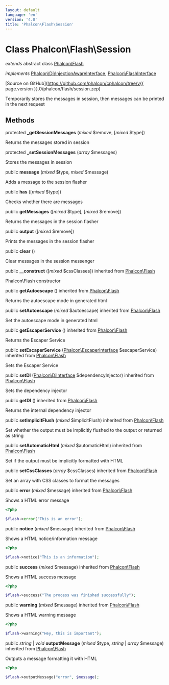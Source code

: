 ```yaml
---
layout: default
language: 'en'
version: '4.0'
title: 'Phalcon\Flash\Session'
---
```

# Class **Phalcon\Flash\Session**

*extends* abstract class [Phalcon\Flash](Phalcon_Flash)

*implements* [Phalcon\Di\InjectionAwareInterface](Phalcon_Di_InjectionAwareInterface), [Phalcon\FlashInterface](Phalcon_FlashInterface)

[Source on GitHub](https://github.com/phalcon/cphalcon/tree/v{{ page.version }}.0/phalcon/flash/session.zep)

Temporarily stores the messages in session, then messages can be printed in the next request

## Methods

protected **_getSessionMessages** (*mixed* $remove, [*mixed* $type])

Returns the messages stored in session

protected **_setSessionMessages** (*array* $messages)

Stores the messages in session

public **message** (*mixed* $type, *mixed* $message)

Adds a message to the session flasher

public **has** ([*mixed* $type])

Checks whether there are messages

public **getMessages** ([*mixed* $type], [*mixed* $remove])

Returns the messages in the session flasher

public **output** ([*mixed* $remove])

Prints the messages in the session flasher

public **clear** ()

Clear messages in the session messenger

public **__construct** ([*mixed* $cssClasses]) inherited from [Phalcon\Flash](Phalcon_Flash)

Phalcon\Flash constructor

public **getAutoescape** () inherited from [Phalcon\Flash](Phalcon_Flash)

Returns the autoescape mode in generated html

public **setAutoescape** (*mixed* $autoescape) inherited from [Phalcon\Flash](Phalcon_Flash)

Set the autoescape mode in generated html

public **getEscaperService** () inherited from [Phalcon\Flash](Phalcon_Flash)

Returns the Escaper Service

public **setEscaperService** ([Phalcon\EscaperInterface](Phalcon_EscaperInterface) $escaperService) inherited from [Phalcon\Flash](Phalcon_Flash)

Sets the Escaper Service

public **setDI** ([Phalcon\DiInterface](Phalcon_DiInterface) $dependencyInjector) inherited from [Phalcon\Flash](Phalcon_Flash)

Sets the dependency injector

public **getDI** () inherited from [Phalcon\Flash](Phalcon_Flash)

Returns the internal dependency injector

public **setImplicitFlush** (*mixed* $implicitFlush) inherited from [Phalcon\Flash](Phalcon_Flash)

Set whether the output must be implicitly flushed to the output or returned as string

public **setAutomaticHtml** (*mixed* $automaticHtml) inherited from [Phalcon\Flash](Phalcon_Flash)

Set if the output must be implicitly formatted with HTML

public **setCssClasses** (*array* $cssClasses) inherited from [Phalcon\Flash](Phalcon_Flash)

Set an array with CSS classes to format the messages

public **error** (*mixed* $message) inherited from [Phalcon\Flash](Phalcon_Flash)

Shows a HTML error message

```php
<?php

$flash->error("This is an error");

```

public **notice** (*mixed* $message) inherited from [Phalcon\Flash](Phalcon_Flash)

Shows a HTML notice/information message

```php
<?php

$flash->notice("This is an information");

```

public **success** (*mixed* $message) inherited from [Phalcon\Flash](Phalcon_Flash)

Shows a HTML success message

```php
<?php

$flash->success("The process was finished successfully");

```

public **warning** (*mixed* $message) inherited from [Phalcon\Flash](Phalcon_Flash)

Shows a HTML warning message

```php
<?php

$flash->warning("Hey, this is important");

```

public *string* | *void* **outputMessage** (*mixed* $type, *string* | *array* $message) inherited from [Phalcon\Flash](Phalcon_Flash)

Outputs a message formatting it with HTML

```php
<?php

$flash->outputMessage("error", $message);

```